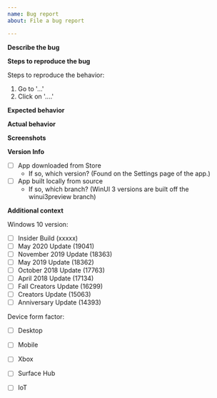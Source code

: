 ```yaml
---
name: Bug report
about: File a bug report

---
```


**Describe the bug**
<!-- Please enter a short, clear description of the bug -->

**Steps to reproduce the bug**
<!-- Please provide any required setup and steps to reproduce the behavior -->
Steps to reproduce the behavior:
1. Go to '...'
2. Click on '....'

**Expected behavior**
<!-- Please provide a description of what you expected to happen -->

**Actual behavior**
<!-- Please provide a description of what actually happened -->

**Screenshots**
<!-- If applicable, add screenshots here to help explain your problem -->

**Version Info**
- [ ] App downloaded from Store 
    - If so, which version? (Found on the Settings page of the app.)
- [ ] App built locally from source 
  - If so, which branch? (WinUI 3 versions are built off the winui3preview branch)

**Additional context**
<!-- Enter any other applicable info here -->

Windows 10 version:
- [ ] Insider Build (xxxxx)
- [ ] May 2020 Update (19041)
- [ ] November 2019 Update (18363)
- [ ] May 2019 Update (18362)
- [ ] October 2018 Update (17763)
- [ ] April 2018 Update (17134)
- [ ] Fall Creators Update (16299)
- [ ] Creators Update (15063)
- [ ] Anniversary Update (14393)

Device form factor:
- [ ] Desktop
- [ ] Mobile
- [ ] Xbox
- [ ] Surface Hub
- [ ] IoT

